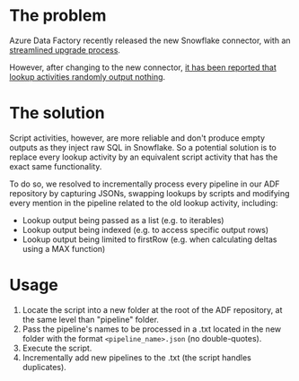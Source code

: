 # The problem
Azure Data Factory recently released the new Snowflake connector, with an [streamlined upgrade process](https://learn.microsoft.com/en-us/azure/data-factory/connector-snowflake?tabs=data-factory#upgrade-the-snowflake-linked-service).

However, after changing to the new connector, [it has been reported that lookup activities randomly output nothing](https://stackoverflow.com/questions/79013977/adf-lookup-activity-sometimes-not-returning-value-after-changing-to-the-new-snow).

# The solution
Script activities, however, are more reliable and don't produce empty outputs as they inject raw SQL in Snowflake. So a potential solution is to replace every lookup activity by an equivalent script activity that has the exact same functionality.

To do so, we resolved to incrementally process every pipeline in our ADF repository by capturing JSONs, swapping lookups by scripts and modifying every mention in the pipeline related to the old lookup activity, including:
- Lookup output being passed as a list (e.g. to iterables)
- Lookup output being indexed (e.g. to access specific output rows)
- Lookup output being limited to firstRow (e.g. when calculating deltas using a MAX function)

# Usage
1. Locate the script into a new folder at the root of the ADF repository, at the same level than "pipeline" folder.
2. Pass the pipeline's names to be processed in a .txt located in the new folder with the format `<pipeline_name>.json` (no double-quotes).
3. Execute the script.
4. Incrementally add new pipelines to the .txt (the script handles duplicates).
